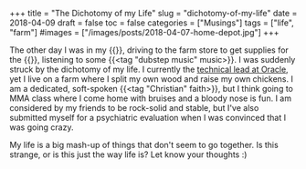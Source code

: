 +++
title = "The Dichotomy of my Life"
slug = "dichotomy-of-my-life"
date = 2018-04-09
draft = false
toc = false
categories = ["Musings"]
tags = ["life", "farm"]
#images = ["/images/posts/2018-04-07-home-depot.jpg"]
+++

The other day I was in my {{<tag truck truck>}}, driving to the farm store to get supplies for the {{<tag chicks chicks>}}, listening to some {{<tag "dubstep music" music>}}. I was suddenly struck by the dichotomy of my life. I currently the [technical lead at Oracle](/resume), yet I live on a farm where I split my own wood and raise my own chickens. I am a dedicated, soft-spoken {{<tag "Christian" faith>}}, but I think going to MMA class where I come home with bruises and a bloody nose is fun. I am considered by my friends to be rock-solid and stable, but I've also submitted myself for a psychiatric evaluation when I was convinced that I was going crazy.

My life is a big mash-up of things that don't seem to go together. Is this strange, or is this just the way life is? Let know your thoughts :)
